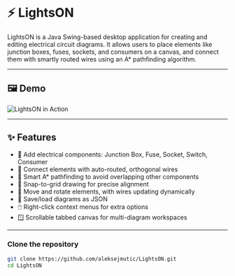 # ⚡ LightsON

LightsON is a Java Swing-based desktop application for creating and editing electrical circuit diagrams. It allows users to place elements like junction boxes, fuses, sockets, and consumers on a canvas, and connect them with smartly routed wires using an A* pathfinding algorithm.

---

## 🖼️ Demo

![LightsON in Action](https://your-hosted-gif-link.com/lights-on-demo.gif)
<!-- Or use a local file if you're storing GIFs in assets/ -->
<!-- ![LightsON in Action](assets/lights-on-demo.gif) -->

---

## ✨ Features

- 🧱 Add electrical components: Junction Box, Fuse, Socket, Switch, Consumer
- 🔌 Connect elements with auto-routed, orthogonal wires
- 🧠 Smart A* pathfinding to avoid overlapping other components
- 📐 Snap-to-grid drawing for precise alignment
- 🔄 Move and rotate elements, with wires updating dynamically
- 📂 Save/load diagrams as JSON
- 🖱️ Right-click context menus for extra options
- 🪟 Scrollable tabbed canvas for multi-diagram workspaces

---

### Clone the repository

```bash
git clone https://github.com/aleksejmutic/LightsON.git
cd LightsON
